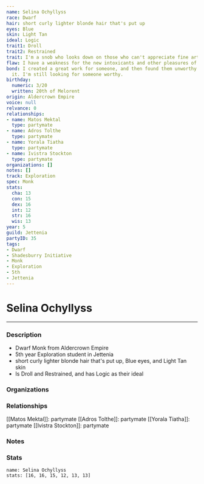 ```yaml
---
name: Selina Ochyllyss
race: Dwarf
hair: short curly lighter blonde hair that's put up
eyes: Blue
skin: Light Tan
ideal: Logic
trait1: Droll
trait2: Restrained
trait: I'm a snob who looks down on those who can't appreciate fine art.
flaw: I have a weakness for the new intoxicants and other pleasures of this land.
bond: I created a great work for someone, and then found them unworthy to receive
  it. I'm still looking for someone worthy.
birthday:
  numeric: 3/20
  written: 20th of Melorent
origin: Aldercrown Empire
voice: null
relvance: 0
relationships:
- name: Matos Mektal
  type: partymate
- name: Adros Tolthe
  type: partymate
- name: Yorala Tiatha
  type: partymate
- name: Ivistra Stockton
  type: partymate
organizations: []
notes: []
track: Exploration
spec: Monk
stats:
  cha: 13
  con: 15
  dex: 16
  int: 12
  str: 16
  wis: 13
year: 5
guild: Jettenia
partyID: 35
tags:
- Dwarf
- Shadesburry Initiative
- Monk
- Exploration
- 5th
- Jettenia
---
```

# Selina Ochyllyss
---
### Description
- Dwarf Monk from Aldercrown Empire
- 5th year Exploration student in Jettenia
- short curly lighter blonde hair that's put up, Blue eyes, and Light Tan skin
- Is Droll and Restrained, and has Logic as their ideal

### Organizations

### Relationships
[[Matos Mektal]]: partymate
[[Adros Tolthe]]: partymate
[[Yorala Tiatha]]: partymate
[[Ivistra Stockton]]: partymate

### Notes

### Stats
```statblock
name: Selina Ochyllyss
stats: [16, 16, 15, 12, 13, 13]
```